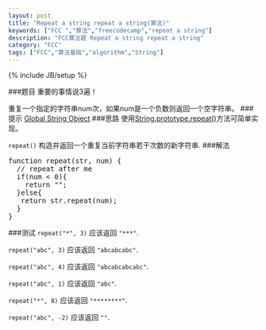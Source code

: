 ```yaml
---
layout: post
title: "Repeat a string repeat a string(算法)"
keywords: ["FCC ","算法","freecodecamp","repeat a string"]
description: "FCC算法题 Repeat a string repeat a string"
category: "FCC"
tags: ["FCC","算法基础","algorithm","String"]
---
```

{% include JB/setup %}

###题目
重要的事情说3遍！

重复一个指定的字符串<span class="txt">num</span>次，如果<span class="txt">num</span>是一个负数则返回一个空字符串。
###提示
[Global String Object](https://developer.mozilla.org/zh-CN/docs/Web/JavaScript/Reference/Global_Objects/String)
###思路
使用[String.prototype.repeat()](https://developer.mozilla.org/zh-CN/docs/Web/JavaScript/Reference/Global_Objects/String/repeat)方法可简单实现。

`repeat()` 构造并返回一个重复当前字符串若干次数的新字符串.
###解法
<pre>
function repeat(str, num) {
  // repeat after me
  if(num < 0){
    return "";
  }else{
   return str.repeat(num); 
  }
}
</pre>
###测试
`repeat("*", 3)` 应该返回 `"***"`.

`repeat("abc", 3)` 应该返回 `"abcabcabc"`.

`repeat("abc", 4)` 应该返回 `"abcabcabcabc"`.

`repeat("abc", 1)` 应该返回 `"abc"`.

`repeat("*", 8)` 应该返回 `"********"`.

`repeat("abc", -2)` 应该返回 `""`.